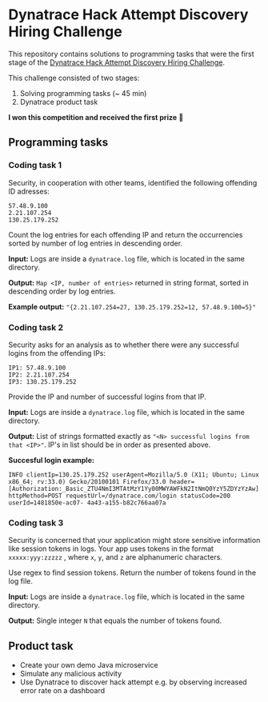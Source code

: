# Dynatrace Hack Attempt Discovery Hiring Challenge

This repository contains solutions to programming tasks that were the first stage of the [Dynatrace Hack Attempt Discovery Hiring Challenge](https://challengerocket.com/hack-attempt-discovery/).

This challenge consisted of two stages:
1. Solving programming tasks (~ 45 min)
2. Dynatrace product task

**I won this competition and received the first prize** :tada:

## Programming tasks

### Coding task 1
Security, in cooperation with other teams, identified the following offending ID adresses:
```
57.48.9.100
2.21.107.254
130.25.179.252
```
Count the log entries for each offending IP and return the occurrencies sorted by number of log entries in descending order.

**Input:** Logs are inside a `dynatrace.log` file, which is located in the same directory.

**Output:** `Map <IP, number of entries>` returned in string format, sorted in descending order by log entries.

**Example output:** `"{2.21.107.254=27, 130.25.179.252=12, 57.48.9.100=5}"`

### Coding task 2
Security asks for an analysis as to whether there were any successful logins from the offending IPs:
```
IP1: 57.48.9.100 
IP2: 2.21.107.254 
IP3: 130.25.179.252 
```
Provide the IP and number of successful logins from that IP.

**Input:** Logs are inside a `dynatrace.log` file, which is located in the same directory.

**Output:** List of strings formatted exactly as `"<N> successful logins from that <IP>"`. IP's in list should be in order as presented above.

**Succesful login example:**
```
INFO clientIp=130.25.179.252 userAgent=Mozilla/5.0 (X11; Ubuntu; Linux x86_64; rv:33.0) Gecko/20100101 Firefox/33.0 header=[Authorization:_Basic_ZTU4NmI3MTAtMzY1Yy00MWYAWFkN2ItNmQ0YzY5ZDYzYzAw] httpMethod=POST requestUrl=/dynatrace.com/login statusCode=200 userId=1481850e-ac07- 4a43-a155-b82c766aa07a
```

### Coding task 3

Security is concerned that your application might store sensitive information like session tokens in logs. Your app uses tokens in the format `xxxxx:yyy:zzzzz` , where `x`, `y`, and `z` are alphanumeric characters.

Use regex to find session tokens. Return the number of tokens found in the log file.

**Input:** Logs are inside a `dynatrace.log` file, which is located in the same directory.

**Output:** Single integer `N` that equals the number of tokens found.

## Product task
- Create your own demo Java microservice
- Simulate any malicious activity
- Use Dynatrace to discover hack attempt e.g. by observing increased error rate on a dashboard
